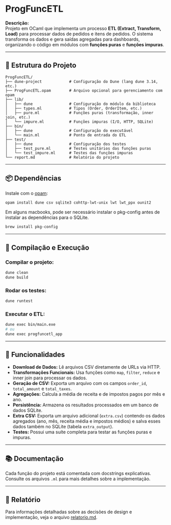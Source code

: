 # ProgFuncETL

**Descrição:**  
Projeto em OCaml que implementa um processo **ETL (Extract, Transform, Load)** para processar dados de pedidos e itens de pedidos. O sistema transforma os dados e gera saídas agregadas para dashboards, organizando o código em módulos com **funções puras** e **funções impuras**.

---

## 📁 Estrutura do Projeto

````
ProgFuncETL/
├── dune-project            # Configuração do Dune (lang dune 3.14, etc.)
├── ProgFuncETL.opam        # Arquivo opcional para gerenciamento com opam
├── lib/
│   ├── dune                # Configuração do módulo da biblioteca
│   ├── types.ml            # Tipos (Order, OrderItem, etc.)
│   ├── pure.ml             # Funções puras (transformação, inner join, etc.)
│   └── impure.ml           # Funções impuras (I/O, HTTP, SQLite)
├── bin/
│   ├── dune                # Configuração do executável
│   └── main.ml             # Ponto de entrada do ETL
├── test/
│   ├── dune                # Configuração dos testes
│   ├── test_pure.ml        # Testes unitários das funções puras
│   └── test_impure.ml      # Testes das funções impuras
└── report.md               # Relatório do projeto
````

---

## 📦 Dependências

Instale com o [opam](https://opam.ocaml.org/):

```bash
opam install dune csv sqlite3 cohttp-lwt-unix lwt lwt_ppx ounit2
```

Em alguns macbooks, pode ser necessário instalar o pkg-config antes de instalar as dependências para o SQLite.

```bash
brew install pkg-config
```

---

## 🔧 Compilação e Execução

### Compilar o projeto:
```bash
dune clean
dune build
```

### Rodar os testes:
```bash
dune runtest
```

### Executar o ETL:
```bash
dune exec bin/main.exe
# ou
dune exec progfuncetl_app
```

---

## 🚀 Funcionalidades

- **Download de Dados:** Lê arquivos CSV diretamente de URLs via HTTP.
- **Transformações Funcionais:** Usa funções como `map`, `filter`, `reduce` e inner join para processar os dados.
- **Geração de CSV:** Exporta um arquivo com os campos `order_id`, `total_amount` e `total_taxes`.
- **Agregações:** Calcula a média de receita e de impostos pagos por mês e ano.
- **Persistência:** Armazena os resultados processados em um banco de dados SQLite.
- **Extra CSV:** Exporta um arquivo adicional (`extra.csv`) contendo os dados agregados (ano, mês, receita média e impostos médios) e salva esses dados também no SQLite (tabela `extra_output`).
- **Testes:** Possui uma suíte completa para testar as funções puras e impuras.

---

## 📚 Documentação

Cada função do projeto está comentada com docstrings explicativas. Consulte os arquivos `.ml` para mais detalhes sobre a implementação.

---

## 📑 Relatório

Para informações detalhadas sobre as decisões de design e implementação, veja o arquivo [relatorio.md](relatorio.md).
